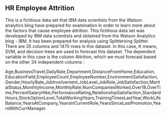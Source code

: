 ## HR Employee Attrition
This is a fictitious data set that IBM data scientists from the Watson analytics blog have prepared for examination in order to learn more about the factors that cause employee attrition. This fictitious data set was developed by IBM data scientists and obtained from the Watson Analytics blog - IBM. It has been prepared for analysis using Splittersing Splitter. There are 35 columns and 1470 rows in this dataset. In this case, K means, SVM, and decision trees are used to forecast this dataset. The dependent variable in this case is the column Attrition, which we must forecast based on the other 34 independent columns : 

Age,BusinessTravel,DailyRate,Department,DistanceFromHome,Education, EducationField,EmployeeCount,EmployeeNumber,EnvironmentSatisfaction,Gender,HourlyRate,JobInvolvement,JobLevel,JobRole,JobSatisfaction,MaritalStatus,MonthlyIncome,MonthlyRate,NumCompaniesWorked,Over18,OverTime,PercentSalaryHike,PerformanceRating,RelationshipSatisfaction,StandardHours,StockOptionLevel,TotalWorkingYears,TrainingTimesLastYear,WorkLifeBalance,YearsAtCompany,YearsInCurrentRole,YearsSinceLastPromotion,YearsWithCurrManager.
